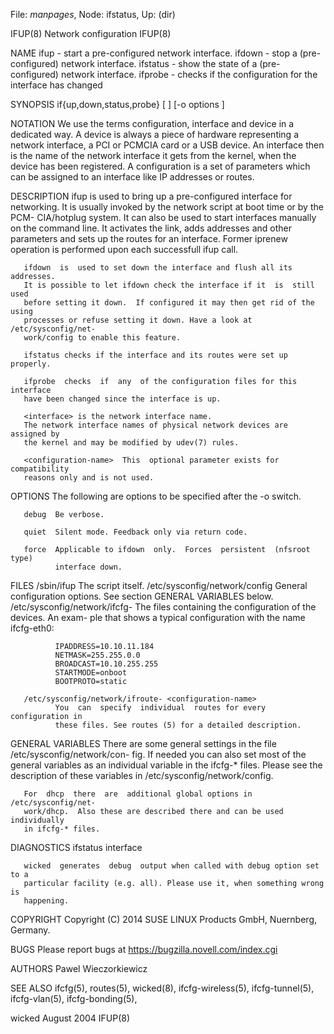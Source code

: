 File: *manpages*,  Node: ifstatus,  Up: (dir)

IFUP(8)                      Network configuration                     IFUP(8)



NAME
       ifup - start a pre-configured network interface.
       ifdown - stop a (pre-configured) network interface.
       ifstatus - show the state of a (pre-configured) network interface.
       ifprobe - checks if the configuration for the interface has changed


SYNOPSIS
       if{up,down,status,probe}   [  <configuration-name>  ]  <interface>  [-o
       options ]


NOTATION
       We use the terms configuration, interface and  device  in  a  dedicated
       way.  A  device  is  always  a piece of hardware representing a network
       interface, a PCI or PCMCIA card or a USB device. An interface  then  is
       the  name  of  the  network interface it gets from the kernel, when the
       device has been registered. A configuration  is  a  set  of  parameters
       which can be assigned to an interface like IP addresses or routes.


DESCRIPTION
       ifup  is used to bring up a pre-configured interface for networking. It
       is usually invoked by the network script at boot time or  by  the  PCM-
       CIA/hotplug  system.   It can also be used to start interfaces manually
       on the command line.  It activates the link, adds addresses  and  other
       parameters and sets up the routes for an interface.
       Former iprenew operation is performed upon each successfull ifup call.

       ifdown  is  used to set down the interface and flush all its addresses.
       It is possible to let ifdown check the interface if it  is  still  used
       before setting it down.  If configured it may then get rid of the using
       processes or refuse setting it down. Have a look at /etc/sysconfig/net-
       work/config to enable this feature.

       ifstatus checks if the interface and its routes were set up properly.

       ifprobe  checks  if  any  of the configuration files for this interface
       have been changed since the interface is up.

       <interface> is the network interface name.
       The network interface names of physical network devices are assigned by
       the kernel and may be modified by udev(7) rules.

       <configuration-name>  This  optional parameter exists for compatibility
       reasons only and is not used.


OPTIONS
       The following are options to be specified after the -o switch.

       debug  Be verbose.

       quiet  Silent mode. Feedback only via return code.

       force  Applicable to ifdown  only.  Forces  persistent  (nfsroot  type)
              interface down.


FILES
       /sbin/ifup
              The script itself.
       /etc/sysconfig/network/config
              General  configuration  options.  See  section GENERAL VARIABLES
              below.
       /etc/sysconfig/network/ifcfg- <configuration-name>
              The files containing the configuration of the devices.  An exam-
              ple that shows a typical configuration with the name ifcfg-eth0:

              IPADDRESS=10.10.11.184
              NETMASK=255.255.0.0
              BROADCAST=10.10.255.255
              STARTMODE=onboot
              BOOTPROTO=static

       /etc/sysconfig/network/ifroute- <configuration-name>
              You  can  specify  individual  routes for every configuration in
              these files. See routes (5) for a detailed description.


GENERAL VARIABLES
       There are some general settings in the file /etc/sysconfig/network/con-
       fig.   If  needed  you can also set most of the general variables as an
       individual variable in the ifcfg-* files.  Please see  the  description
       of these variables in /etc/sysconfig/network/config.

       For  dhcp  there  are  additional global options in /etc/sysconfig/net-
       work/dhcp.  Also these are described there and can be used individually
       in ifcfg-* files.


DIAGNOSTICS
       ifstatus interface

       wicked  generates  debug  output when called with debug option set to a
       particular facility (e.g. all). Please use it, when something wrong  is
       happening.


COPYRIGHT
       Copyright (C) 2014 SUSE LINUX Products GmbH, Nuernberg, Germany.

BUGS
       Please report bugs at <https://bugzilla.novell.com/index.cgi>

AUTHORS
       Pawel Wieczorkiewicz

SEE ALSO
       ifcfg(5),  routes(5),  wicked(8),  ifcfg-wireless(5),  ifcfg-tunnel(5),
       ifcfg-vlan(5), ifcfg-bonding(5),



wicked                            August 2004                          IFUP(8)
